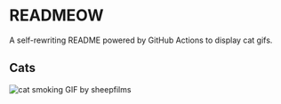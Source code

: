 # READMEOW

A self-rewriting README powered by GitHub Actions to display cat gifs.

## Cats

![cat smoking GIF by sheepfilms](https://media1.giphy.com/media/l0ExdMHUDKteztyfe/200.gif?cid=9acd02dathgdlfj3owpgai1ohrv63hjkggof0wtxxd0f0fup&ep=v1_gifs_search&rid=200.gif&ct=g)
